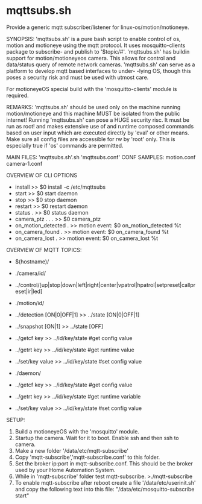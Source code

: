 # mqttsubs.sh
Provide a generic mqtt subscriber/listener for linux-os/motion/motioneye.

SYNOPSIS:
'mqttsubs.sh' is a pure bash script to enable control of os, motion and motioneye
using the mqtt protocol. It uses mosquitto-clients package to subscribe- and 
publish to '$topic/#'.
'mqttsubs.sh' has buildin support for motion/motioneyeos camera. This allows
for control and data/status query of remote network cameras.
'mqttsubs.sh' can serve as a platform to develop mqtt based interfaces to under-
-lying OS, though this poses a security risk and must be used with utmost care.

For motioneyeOS special build with the 'mosquitto-clients' module is required.

REMARKS:
'mqttsubs.sh' should be used only on the machine running motion/motioneye and this
machine MUST be isolated from the public internet!
Running 'mqttsubs.sh' can pose a HUGE security risc. It must be run as root! and 
makes extensive use of and runtime composed commands based on user input which
are executed directly by 'eval' or other means. Make sure all config files are 
accessible for rw by 'root' only. This is especially true if 'os' commands are
permitted.

MAIN FILES: 'mqttsubs.sh'.sh 'mqttsubs.conf'
CONF SAMPLES: motion.conf camera-1.conf

OVERVIEW OF CLI OPTIONS
* install                  >>   $0 install -c /etc/mqttsubs
* start                   >>   $0 start daemon
* stop                    >>   $0 stop daemon
* restart                  >>   $0 restart daemon
* status .                 >>   $0 status daemon
* camera_ptz . . .         >>   $0 camera_ptz <id> <act> <val>
* on_motion_detected .     >>   motion event: $0 on_motion_detected %t
* on_camera_found .        >>   motion event: $0 on_camera_found %t
* on_camera_lost .         >>   motion event: $0 on_camera_lost %t

OVERVIEW OF MQTT TOPICS:
* $(hostname)/
  
* ./camera/id/
* ../control/[up|stop|down|left|right|center|vpatrol|hpatrol|setpreset|callpreset|ir|led]
  
* ./motion/id/
* ../detection [ON|0|OFF|1] >> ../state [ON|0|OFF|1]
* ../snapshot [ON|1]        >> ../state [OFF]
* ../getcf key              >> ../id/key/state <value> #get config value
* ../getrt key              >> ../id/key/state <value> #get runtime value
* ../set/key value          >> ../id/key/state <value> #set config value
  
* ./daemon/
* ../getcf key              >> ../id/key/state <value> #get config value
* ../getrt key              >> ../id/key/state <value> #get runtime variable
* ../set/key value          >> ../id/key/state <value> #set config value

SETUP:
1. Build a motioneyeOS with the 'mosquitto' module.
2. Startup the camera. Wait for it to boot. Enable ssh and then ssh to camera.
3. Make a new folder '/data/etc/mqtt-subscribe'
3. Copy 'mqtt-subscribe','mqtt-subscribe.conf' to this folder.
4. Set the broker ip:port in mqtt-subscribe.conf. This should be the broker 
     used by your Home Automation System.
5. While in 'mqtt-subscribe' folder test mqtt-subscribe. >./mqtt-subscribe
6. To enable mqtt-subscribe after reboot create a file '/data/etc/userinit.sh'
   and copy the following text into this file: 
   "/data/etc/mosquitto-subscribe start"
